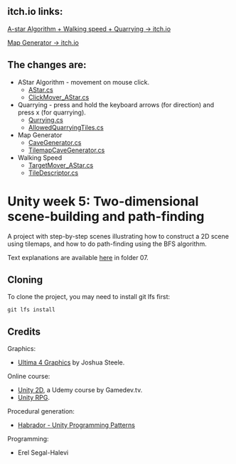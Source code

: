 
## itch.io links:
[A-star Algorithm + Walking speed + Quarrying -> itch.io](https://arielgamedev.itch.io/ex7)

[Map Generator -> itch.io](https://arielgamedev.itch.io/ex7-mapgenerator)

## The changes are:

* AStar Algorithm - movement on mouse click.
    * [AStar.cs](https://github.com/ArielGameDev/TilemapPathfinding/blob/master/Assets/Scripts/ASharp/AStar.cs)
    * [ClickMover_AStar.cs](https://github.com/ArielGameDev/TilemapPathfinding/blob/master/Assets/Scripts/ASharp/ClickMover_AStar.cs)
* Quarrying - press and hold the keyboard arrows (for direction) and press x (for quarrying).
    * [Qurrying.cs](https://github.com/ArielGameDev/TilemapPathfinding/blob/master/Assets/Scripts/ASharp/Quarrying.cs)
    * [AllowedQuarryingTiles.cs](https://github.com/ArielGameDev/TilemapPathfinding/blob/master/Assets/Scripts/ASharp/AllowedQuarryingTiles.cs) 
* Map Generator
    * [CaveGenerator.cs](https://github.com/ArielGameDev/TilemapPathfinding/blob/master/Assets/Scripts/4-generation/CaveGenerator.cs)
    * [TilemapCaveGenerator.cs ](https://github.com/ArielGameDev/TilemapPathfinding/blob/master/Assets/Scripts/4-generation/TilemapCaveGenerator.cs)
* Walking Speed
   * [TargetMover_AStar.cs](https://github.com/ArielGameDev/TilemapPathfinding/blob/master/Assets/Scripts/ASharp/TargetMover_AStar.cs)
   * [TileDescriptor.cs](https://github.com/ArielGameDev/TilemapPathfinding/blob/master/Assets/Scripts/ASharp/TileDescriptor.cs)
   

# Unity week 5: Two-dimensional scene-building and path-finding

A project with step-by-step scenes illustrating how to construct a 2D scene using tilemaps,
and how to do path-finding using the BFS algorithm.

Text explanations are available 
[here](https://github.com/gamedev-at-ariel/gamedev-5782) in folder 07.

## Cloning
To clone the project, you may need to install git lfs first:

    git lfs install 


## Credits

Graphics:
* [Ultima 4 Graphics](https://github.com/jahshuwaa/u4graphics) by Joshua Steele.

Online course:
* [Unity 2D](https://www.udemy.com/course/unitycourse/learn/lecture/10246496), a Udemy course by Gamedev.tv.
* [Unity RPG](https://www.gamedev.tv/p/unity-rpg/?product_id=1503859&coupon_code=JOINUS).

Procedural generation:
* [Habrador - Unity Programming Patterns](https://github.com/Habrador/Unity-Programming-Patterns#7-double-buffer)

Programming:
* Erel Segal-Halevi
